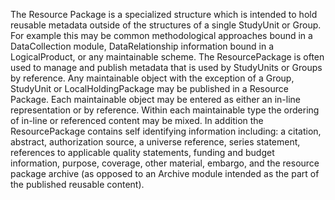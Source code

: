 The Resource Package is a specialized structure which is intended to hold reusable metadata outside of the structures of a single StudyUnit or Group. For example this may be common methodological approaches bound in a DataCollection module, DataRelationship information bound in a LogicalProduct, or any maintainable scheme. The ResourcePackage is often used to manage and publish metadata that is used by StudyUnits or Groups by reference. Any maintainable object with the exception of a Group, StudyUnit or LocalHoldingPackage may be published in a Resource Package. Each maintainable object may be entered as either an in-line representation or by reference. Within each maintainable type the ordering of in-line or referenced content may be mixed. In addition the ResourcePackage contains self identifying information including: a citation, abstract, authorization source, a universe reference, series statement, references to applicable quality statements, funding and budget information, purpose, coverage, other material, embargo, and the resource package archive (as opposed to an Archive module intended as the part of the published reusable content).